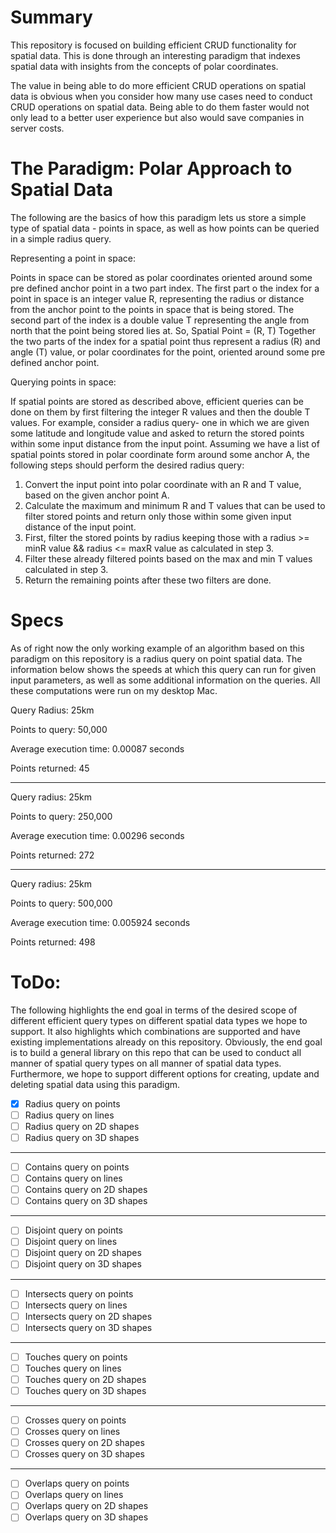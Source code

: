# Summary
This repository is focused on building efficient CRUD functionality for spatial data. This is done through an interesting paradigm that indexes spatial data with insights from the concepts of polar coordinates.

The value in being able to do more efficient CRUD operations on spatial data is obvious when you consider how many use cases need to conduct CRUD operations on spatial data. Being able to do them faster would not only lead to a better user experience but also would save companies in server costs.

# The Paradigm: Polar Approach to Spatial Data
The following are the basics of how this paradigm lets us store a simple type of spatial data - points in space, as well as how points can be queried in a simple radius query. 


Representing a point in space:

  Points in space can be stored as polar coordinates oriented around some pre defined anchor point in a two part index. The first part o the index for a point in space is an integer value R, representing the radius or distance from the anchor point to the points in space that is being stored. The second part of the index is a double value T representing the angle from north that the point being stored lies at. So,
                Spatial Point = (R, T)
  Together the two parts of the index for a spatial point thus represent a radius (R) and angle (T) value, or polar coordinates for the point, oriented around some pre defined anchor point. 

Querying points in space:

  If spatial points are stored as described above, efficient queries can be done on them by first filtering the integer R values and then the double T values. For example, consider a radius query- one in which we are given some latitude and longitude value and asked to return the stored points within some input distance from the input point. Assuming we have a list of spatial points stored in polar coordinate form around some anchor A, the following steps should perform the desired radius query:

1. Convert the input point into polar coordinate with an R and T value, based on the given anchor point A.
2. Calculate the maximum and minimum R and T values that can be used to filter stored points and return only those within some given input distance of the input point.
3. First, filter the stored points by radius keeping those with a radius >= minR value && radius <= maxR value as calculated in step 3.
4. Filter these already filtered points based on the max and min T values calculated in step 3.  
5. Return the remaining points after these two filters are done.
    
# Specs
As of right now the only working example of an algorithm based on this paradigm on this repository is a radius query on point spatial data. The information below shows the speeds at which this query can run for given input parameters, as well as some additional information on the queries. All these computations were run on my desktop Mac. 

Query Radius: 25km

Points to query: 50,000

Average execution time: 0.00087 seconds

Points returned: 45

----------------------------------------

Query radius: 25km

Points to query: 250,000

Average execution time: 0.00296 seconds

Points returned: 272

----------------------------------------

Query radius: 25km 

Points to query: 500,000

Average execution time: 0.005924 seconds

Points returned: 498


# ToDo:
The following highlights the end goal in terms of the desired scope of different efficient query types on different spatial data types we hope to support. It also highlights which combinations are supported and have existing implementations already on this repository. Obviously, the end goal is to build a general library on this repo that can be used to conduct all manner of spatial query types on all manner of spatial data types. Furthermore, we hope to support different options for creating, update and deleting spatial data using this paradigm.


- [x] Radius query on points
- [ ] Radius query on lines
- [ ] Radius query on 2D shapes
- [ ] Radius query on 3D shapes

----------------------------------

- [ ] Contains query on points
- [ ] Contains query on lines
- [ ] Contains query on 2D shapes
- [ ] Contains query on 3D shapes

----------------------------------

- [ ] Disjoint query on points
- [ ] Disjoint query on lines
- [ ] Disjoint query on 2D shapes
- [ ] Disjoint query on 3D shapes

----------------------------------

- [ ] Intersects query on points
- [ ] Intersects query on lines
- [ ] Intersects query on 2D shapes
- [ ] Intersects query on 3D shapes

----------------------------------

- [ ] Touches query on points
- [ ] Touches query on lines
- [ ] Touches query on 2D shapes
- [ ] Touches query on 3D shapes

----------------------------------

- [ ] Crosses query on points
- [ ] Crosses query on lines
- [ ] Crosses query on 2D shapes
- [ ] Crosses query on 3D shapes

----------------------------------

- [ ] Overlaps query on points
- [ ] Overlaps query on lines
- [ ] Overlaps query on 2D shapes
- [ ] Overlaps query on 3D shapes
